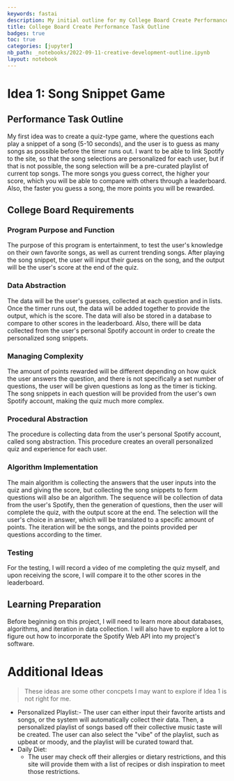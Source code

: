 ```yaml
---
keywords: fastai
description: My initial outline for my College Board Create Performance Task
title: College Board Create Performance Task Outline
badges: true
toc: true
categories: [jupyter]
nb_path: _notebooks/2022-09-11-creative-development-outline.ipynb
layout: notebook
---
```


<!--
#################################################
### THIS FILE WAS AUTOGENERATED! DO NOT EDIT! ###
#################################################
# file to edit: _notebooks/2022-09-11-creative-development-outline.ipynb
-->

<div class="container" id="notebook-container">
        
<div class="cell border-box-sizing text_cell rendered"><div class="inner_cell">
<div class="text_cell_render border-box-sizing rendered_html">
<h1 id="Idea-1:-Song-Snippet-Game">Idea 1: Song Snippet Game<a class="anchor-link" href="#Idea-1:-Song-Snippet-Game"> </a></h1><h2 id="Performance-Task-Outline">Performance Task Outline<a class="anchor-link" href="#Performance-Task-Outline"> </a></h2><p>My first idea was to create a quiz-type game, where the questions each play a snippet of a song (5-10 seconds), and the user is to guess as many songs as possible before the timer runs out. I want to be able to link Spotify to the site, so that the song selections are personalized for each user, but if that is not possible, the song selection will be a pre-curated playlist of current top songs. The more songs you guess correct, the higher your score, which you will be able to compare with others through a leaderboard. Also, the faster you guess a song, the more points you will be rewarded.</p>
<h2 id="College-Board-Requirements">College Board Requirements<a class="anchor-link" href="#College-Board-Requirements"> </a></h2><h3 id="Program-Purpose-and-Function">Program Purpose and Function<a class="anchor-link" href="#Program-Purpose-and-Function"> </a></h3><p>The purpose of this program is entertainment, to test the user's knowledge on their own favorite songs, as well as current trending songs. After playing the song snippet, the user will input their guess on the song, and the output will be the user's score at the end of the quiz.</p>
<h3 id="Data-Abstraction">Data Abstraction<a class="anchor-link" href="#Data-Abstraction"> </a></h3><p>The data will be the user's guesses, collected at each question and in lists. Once the timer runs out, the data will be added together to provide the output, which is the score. The data will also be stored in a database to compare to other scores in the leaderboard. Also, there will be data collected from the user's personal Spotify account in order to create the personalized song snippets.</p>
<h3 id="Managing-Complexity">Managing Complexity<a class="anchor-link" href="#Managing-Complexity"> </a></h3><p>The amount of points rewarded will be different depending on how quick the user answers the question, and there is not specifically a set number of questions, the user will be given questions as long as the timer is ticking. The song snippets in each question will be provided from the user's own Spotify account, making the quiz much more complex.</p>
<h3 id="Procedural-Abstraction">Procedural Abstraction<a class="anchor-link" href="#Procedural-Abstraction"> </a></h3><p>The procedure is collecting data from the user's personal Spotify account, called song abstraction. This procedure creates an overall personalized quiz and experience for each user.</p>
<h3 id="Algorithm-Implementation">Algorithm Implementation<a class="anchor-link" href="#Algorithm-Implementation"> </a></h3><p>The main algorithm is collecting the answers that the user inputs into the quiz and giving the score, but collecting the song snippets to form questions will also be an algorithm. The sequence will be collection of data from the user's Spotify, then the generation of questions, then the user will complete the quiz, with the output score at the end. The selection will the user's choice in answer, which will be translated to a specific amount of points. The iteration will be the songs, and the points provided per questions according to the timer.</p>
<h3 id="Testing">Testing<a class="anchor-link" href="#Testing"> </a></h3><p>For the testing, I will record a video of me completing the quiz myself, and upon receiving the score, I will compare it to the other scores in the leaderboard.</p>
<h2 id="Learning-Preparation">Learning Preparation<a class="anchor-link" href="#Learning-Preparation"> </a></h2><p>Before beginning on this project, I will need to learn more about databases, algorithms, and iteration in data collection. I will also have to explore a lot to figure out how to incorporate the Spotify Web API into my project's software.</p>
<h1 id="Additional-Ideas">Additional Ideas<a class="anchor-link" href="#Additional-Ideas"> </a></h1><blockquote><p>These ideas are some other concpets I may want to explore if Idea 1 is not right for me.</p>
</blockquote>
<ul>
<li>Personalized Playlist:- The user can either input their favorite artists and songs, or the system will automatically collect their data. Then, a personalized playlist of songs based off their collective music taste will be created. The user can also select the "vibe" of the playlist, such as upbeat or moody, and the playlist will be curated toward that.</li>
<li>Daily Diet:<ul>
<li>The user may check off their allergies or dietary restrictions, and this site will provide them with a list of recipes or dish inspiration to meet those restrictions. </li>
</ul>
</li>
</ul>

</div>
</div>
</div>
</div>
 

